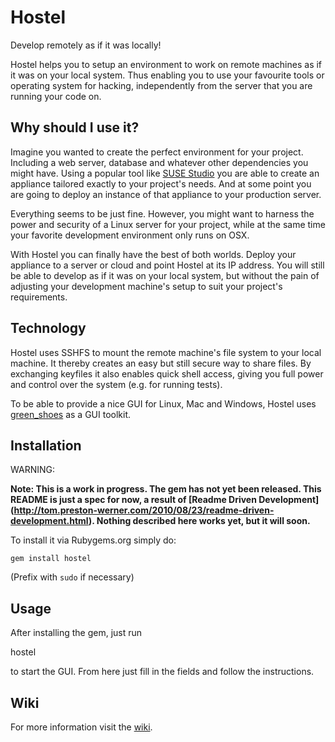 Hostel
======

Develop remotely as if it was locally!

Hostel helps you to setup an environment to work on remote machines as if it was
on your local system. Thus enabling you to use your favourite tools or operating
system for hacking, independently from the server that you are running your code
on.


Why should I use it?
--------------------

Imagine you wanted to create the perfect environment for your project. Including
a web server, database and whatever other dependencies you might have. Using
a popular tool like [SUSE Studio](http://susestudio.com) you are able to create
an appliance tailored exactly to your project's needs. And at some point you are
going to deploy an instance of that appliance to your production server.

Everything seems to be just fine. However, you might want to harness the power
and security of a Linux server for your project, while at the same time your
favorite development environment only runs on OSX.

With Hostel you can finally have the best of both worlds. Deploy your appliance
to a server or cloud and point Hostel at its IP address. You will still be able
to develop as if it was on your local system, but without the pain of adjusting
your development machine's setup to suit your project's requirements.


Technology
----------

Hostel uses SSHFS to mount the remote machine's file system to your local
machine. It thereby creates an easy but still secure way to share files. By
exchanging keyfiles it also enables quick shell access, giving you full power
and control over the system (e.g. for running tests).

To be able to provide a nice GUI for Linux, Mac and Windows, Hostel uses
[green_shoes](https://github.com/ashbb/green_shoes) as a GUI toolkit.


Installation
------------

WARNING:

**Note: This is a work in progress. The gem has not yet been released. This
README is just a spec for now, a result of [Readme Driven Development]
(http://tom.preston-werner.com/2010/08/23/readme-driven-development.html).
Nothing described here works yet, but it will soon.**

To install it via Rubygems.org simply do:

    gem install hostel

(Prefix with `sudo` if necessary)


Usage
-----

After installing the gem, just run

   hostel

to start the GUI. From here just fill in the fields and follow the instructions.


Wiki
----

For more information visit the [wiki](https://github.com/b4mboo/hostel/wiki).
